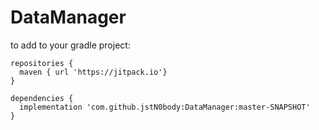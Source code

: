 # DataManager
to add to your gradle project:
```
repositories {
  maven { url 'https://jitpack.io'}
}

dependencies {
  implementation 'com.github.jstN0body:DataManager:master-SNAPSHOT'
}
```
